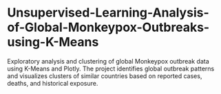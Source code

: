# Unsupervised-Learning-Analysis-of-Global-Monkeypox-Outbreaks-using-K-Means
Exploratory analysis and clustering of global Monkeypox outbreak data using K-Means and Plotly. The project identifies global outbreak patterns and visualizes clusters of similar countries based on reported cases, deaths, and historical exposure.
